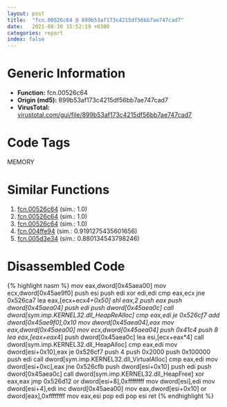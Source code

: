 ```yaml
---
layout: post
title:  "fcn.00526c64 @ 899b53af173c4215df56bb7ae747cad7"
date:   2021-08-30 15:52:19 +0300
categories: report
index: false
---
```


# Generic Information
- **Function:** fcn.00526c64
- **Origin (md5):** 899b53af173c4215df56bb7ae747cad7
- **VirusTotal:** [virustotal.com/gui/file/899b53af173c4215df56bb7ae747cad7][virustotal_ref]

# Code Tags
<span class="tag" id="MEMORY">MEMORY</span>


# Similar Functions

1. [fcn.00526c64][similar_1_ref] (sim.: 1.0)
2. [fcn.00526c64][similar_2_ref] (sim.: 1.0)
3. [fcn.00526c64][similar_3_ref] (sim.: 1.0)
4. [fcn.004ffe94][similar_4_ref] (sim.: 0.9191275435601656)
5. [fcn.005d3e34][similar_5_ref] (sim.: 0.880134543798246)


# Disassembled Code

{% highlight nasm %}
mov eax,dword[0x45aea00]
mov ecx,dword[0x45ae9f0]
push esi
push edi
xor edi,edi
cmp eax,ecx
jne 0x526ca7
lea eax,[ecx+ecx*4+0x50]
shl eax,2
push eax
push dword[0x45aea04]
push edi
push dword[0x45aea0c]
call dword[sym.imp.KERNEL32.dll_HeapReAlloc]
cmp eax,edi
je 0x526cf7
add dword[0x45ae9f0],0x10
mov dword[0x45aea04],eax
mov eax,dword[0x45aea00]
mov ecx,dword[0x45aea04]
push 0x41c4
push 8
lea eax,[eax+eax*4]
push dword[0x45aea0c]
lea esi,[ecx+eax*4]
call dword[sym.imp.KERNEL32.dll_HeapAlloc]
cmp eax,edi
mov dword[esi+0x10],eax
je 0x526cf7
push 4
push 0x2000
push 0x100000
push edi
call dword[sym.imp.KERNEL32.dll_VirtualAlloc]
cmp eax,edi
mov dword[esi+0xc],eax
jne 0x526cfb
push dword[esi+0x10]
push edi
push dword[0x45aea0c]
call dword[sym.imp.KERNEL32.dll_HeapFree]
xor eax,eax
jmp 0x526d12
or dword[esi+8],0xffffffff
mov dword[esi],edi
mov dword[esi+4],edi
inc dword[0x45aea00]
mov eax,dword[esi+0x10]
or dword[eax],0xffffffff
mov eax,esi
pop edi
pop esi
ret 
{% endhighlight %}


[similar_1_ref]: /report/fcn.00526c64@63e73b058f7f8d2def7d30a3802c3408
[similar_2_ref]: /report/fcn.00526c64@0badfb4d6d6a20c5575c67a0335adf26
[similar_3_ref]: /report/fcn.00526c64@dc54d4461cc1157c0cc897f7e0798837
[similar_4_ref]: /report/fcn.004ffe94@557dcbbf2711fedc520328fbbc657056
[similar_5_ref]: /report/fcn.005d3e34@36725a4ae161c6e8a09f5f34ebd6f2e0
[virustotal_ref]: https://www.virustotal.com/gui/file/899b53af173c4215df56bb7ae747cad7